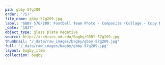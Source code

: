 ```yaml
---
pid: gbby-57g209
order: '757'
file_name: gbby-57g209.jpg
label: 'GBBY 57G/209: Football Team Photo - Composite (Collage - Copy Neg) - 1927'
_date: '1927'
object_type: glass plate negative
source: http://archives.nd.edu/Bagby/GBBY-57g209.jpg
thumbnail: "/_data/raw_images/bagby/gbby-57g209.jpg"
full: "/_data/raw_images/bagby/gbby-57g209.jpg"
layout: bagby_item
collection: bagby
---
```

